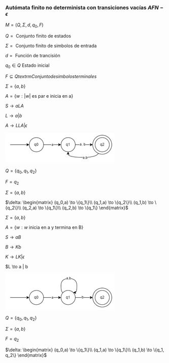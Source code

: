 ### Autómata finito no determinista con transiciones vacías $AFN-\epsilon$

$M = (Q,\Sigma, d, q_0, F)$

$Q = \textrm{ Conjunto finito de estados}$

$\Sigma = \textrm{ Conjunto finito de simbolos de entrada}$

$d = \textrm{ Función de trancisión}$

$q_0 \in Q \textrm{ Estado inicial}$

$F \subseteq Q textrm{ Conjunto de simbolos terminales}$


$\Sigma = \{a,b\}$

$A = \{w: |w| \textrm{ es par e inicia en a}\}$

$S \to aLA$

$L \to a | b$

$A \to LLA | \epsilon$


![Automata 1](./img/TOC.August%2026,%202024.img%201.png)

$Q = \{q_0, q_1, q_2\}$

$F = {q_2}$

$\Sigma = \{a,b\}$

$\delta: \begin{matrix}
(q_0,a) \to \{q_1\}\\
(q_1,a) \to \{q_2\}\\
(q_1,b) \to \{q_2\}\\
(q_2,a) \to \{q_1\}\\
(q_2,b) \to \{q_1\}
\end{matrix}$


$\Sigma=\{a,b\}$

$A = \{w: w \textrm{ inicia en a y termina en B}\}$

$S \to aB$

$B \to Kb$

$K \to LK | \epsilon$

$L \to a | b

![Automata 2](./img/TOC.August%2026,%202024.img%202.png)

$Q = \{q_0, q_1, q_2\}$

$\Sigma = \{a,b\}$

$F = {q_2}$

$\delta: \begin{matrix}
(q_0,a) \to \{q_1\}\\
(q_1,a) \to \{q_1\}\\
(q_1,b) \to \{q_1, q_2\}
\end{matrix}$